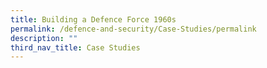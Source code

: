 ```yaml
---
title: Building a Defence Force 1960s
permalink: /defence-and-security/Case-Studies/permalink
description: ""
third_nav_title: Case Studies
---
```

